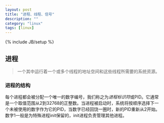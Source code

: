 ```yaml
---
layout: post
title: "进程、线程、信号"
description: ""
category: "linux"
tags: [linux]
---
```

{% include JB/setup %}

## 进程

> 一个其中运行着一个或多个线程的地址空间和这些线程所需要的系统资源。

### 进程的结构

每个进程都会被分配一个唯一的数字编号，我们称之为*进程标识符*或PID。它通常是一个取值范围从2到32768的正整数。当进程被启动时，系统将按顺序选择下一个未被使用的数字作为它的PID，当数字已经回饶一圈时，新的PID重新从2开始。数字1一般是为特殊进程init保留的，init进程负责管理其他进程。
